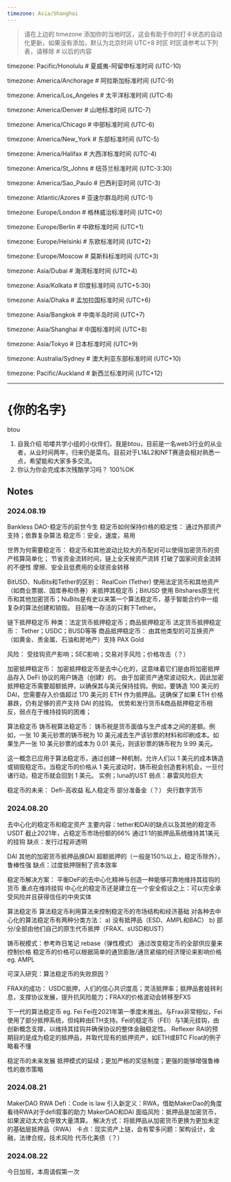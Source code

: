 ```yaml
---
timezone: Asia/Shanghai
---
```


> 请在上边的 timezone 添加你的当地时区，这会有助于你的打卡状态的自动化更新，如果没有添加，默认为北京时间 UTC+8 时区
> 时区请参考以下列表，请移除 # 以后的内容

timezone: Pacific/Honolulu # 夏威夷-阿留申标准时间 (UTC-10)

timezone: America/Anchorage # 阿拉斯加标准时间 (UTC-9)

timezone: America/Los_Angeles # 太平洋标准时间 (UTC-8)

timezone: America/Denver # 山地标准时间 (UTC-7)

timezone: America/Chicago # 中部标准时间 (UTC-6)

timezone: America/New_York # 东部标准时间 (UTC-5)

timezone: America/Halifax # 大西洋标准时间 (UTC-4)

timezone: America/St_Johns # 纽芬兰标准时间 (UTC-3:30)

timezone: America/Sao_Paulo # 巴西利亚时间 (UTC-3)

timezone: Atlantic/Azores # 亚速尔群岛时间 (UTC-1)

timezone: Europe/London # 格林威治标准时间 (UTC+0)

timezone: Europe/Berlin # 中欧标准时间 (UTC+1)

timezone: Europe/Helsinki # 东欧标准时间 (UTC+2)

timezone: Europe/Moscow # 莫斯科标准时间 (UTC+3)

timezone: Asia/Dubai # 海湾标准时间 (UTC+4)

timezone: Asia/Kolkata # 印度标准时间 (UTC+5:30)

timezone: Asia/Dhaka # 孟加拉国标准时间 (UTC+6)

timezone: Asia/Bangkok # 中南半岛时间 (UTC+7)

timezone: Asia/Shanghai # 中国标准时间 (UTC+8)

timezone: Asia/Tokyo # 日本标准时间 (UTC+9)

timezone: Australia/Sydney # 澳大利亚东部标准时间 (UTC+10)

timezone: Pacific/Auckland # 新西兰标准时间 (UTC+12)

---

# {你的名字}
btou
1. 自我介绍
哈喽共学小组的小伙伴们，我是btou，目前是一名web3行业的从业者，从业时间两年，归来仍是菜鸟。目前对于L1&L2和NFT赛道会相对熟悉一点，希望能和大家多多交流。
2. 你认为你会完成本次残酷学习吗？
100%OK
## Notes

<!-- Content_START -->

### 2024.08.19
Bankless DAO-稳定币的前世今生
稳定币如何保持价格的稳定性：
通过外部资产支持；依靠复杂算法
稳定币：安全，速度，易用

世界为何需要稳定币：
稳定币和其他波动比较大的币配对可以使得加密货币的资产核算简单化；
节省资金流转时间，链上全天候资产流转
打破了国家间资金流转的不便性
摩擦、安全且低费用的全球资金转移

BitUSD、NuBits和Tether的区别：
RealCoin (Tether) 使用法定货币和其他资产（如商业票据、国库券和债券）来抵押其稳定币；BitUSD 使用 Bitshares原生代币和其他加密货币；NuBits是有史以来第一个算法稳定币，基于智能合约中一组复杂的算法创建和销毁。
目前唯一存活的只剩下Tether。

链下抵押稳定币
种类：法定货币抵押稳定币；商品抵押稳定币
法定货币抵押稳定币：
Tether；USDC；BUSD等等
商品抵押稳定币：
由其他类型的可互换资产（如黄金、贵金属、石油和房地产）支持
PAX Gold

风险：
受挂钩资产影响；SEC影响；交易对手风险；价格攻击（？）

加密抵押稳定币：
加密抵押稳定币是去中心化的，这意味着它们是由将加密抵押品存入 DeFi 协议的用户铸造（创建）的。
由于加密资产通常波动较大，因此加密抵押稳定币需要超额抵押，以确保其与美元保持挂钩。例如，要铸造 100 美元的 DAI，您需要存入价值超过 170 美元的 ETH 作为抵押品。这确保了如果 ETH 价格暴跌，仍有足够的资产支持 DAI 的挂钩。
优势和发行货币&商品抵押稳定币相反，弱点在于维持挂钩的困难；

算法稳定币
铸币税算法稳定币：
铸币税是货币面值与生产成本之间的差额。例如，一张 10 美元钞票的铸币税为 10 美元减去生产该钞票的材料和印刷成本。如果生产一张 10 美元钞票的成本为 0.01 美元，则该钞票的铸币税为 9.99 美元。

这一概念已应用于算法稳定币，通过创建一种机制，允许人们以 1 美元的成本铸造或销毁稳定币。当稳定币的价格从 1 美元波动时，铸币税会创造套利机会，一旦付诸行动，稳定币就会回到 1 美元。
实例；luna的UST
弱点：暴雷风险巨大

稳定币的未来：
Defi-高收益
私人稳定币
部分准备金（？）
央行数字货币

### 2024.08.20
去中心化的稳定币和稳定资产
主要内容：tether和DAI的缺点以及其他的稳定币
USDT
截止2021年，占稳定币市场份额的66%
通过1:1的抵押品系统维持其1美元的挂钩
缺点：发行过程非透明

DAI
其他的加密货币抵押品换DAI
超额抵押的（一般是150%以上，稳定币除外），鲁棒性强
缺点：过度抵押限制了资本效率

稳定币解决方案：
平衡DeFi的去中心化精神与创造一种能够可靠地维持其挂钩的货币
重点在维持挂钩
中心化的稳定币还是建立在一个安全假设之上：可以完全承受风险并且获得信任的中央实体

算法稳定币
算法稳定币利用算法来控制稳定币的市场结构和经济基础
对各种去中心化的算法稳定币有两种分类方法：
a) 没有抵押品（ESD、AMPL和BAC）
b) 部分/全部由他们自己的原生代币抵押（FRAX、sUSD和UST）

铸币税模式：参考昨日笔记
rebase（弹性模式）
通过改变稳定币的全部供应量来控制价格
稳定币的价格可以根据简单的通货膨胀/通货紧缩的经济理论来影响价格
eg. AMPL

可深入研究：算法稳定币的失败原因？

FRAX的成功：
USDC抵押，人们的信心共识度高；灵活抵押率；抵押品套娃转利息，支撑协议发展，提升抗风险能力；FRAX的价格波动会转移至FXS

下一代的算法稳定币
eg.
Fei
Fei在2021年第一季度末推出。与Frax非常相似，Fei使用了部分抵押系统，但纯粹由ETH支持。Fei的稳定币（FEI）与1美元挂钩，由创新概念支撑，以维持其挂钩并确保协议的整体金融稳定性。
Reflexer
RAI的预期目的是成为稳定的抵押品，并取代现有的抵押资产，如ETH或BTC
Float的例子略看不懂

稳定币的未来发展
抵押模式的延续；更加严格的奖惩制度；更强的能够增强鲁棒性的救市策略


### 2024.08.21
MakerDAO RWA
Defi：Code is law
引入新定义：RWA，借助MakerDao的角度看待RWA对于defi叙事的助力
MakerDAO和DAI
面临风险：抵押品是加密货币，如果波动太大会导致大量清算。
解决方式：将抵押品从加密货币更换为更加未定的基础层抵押品（RWA）
卡点：现实资产上链，会有荤多问题：架构设计，金融，法律合规，技术风险
代币化美债（？）

### 2024.08.22
今日加班，本周请假第一次
<!-- Content_END -->
